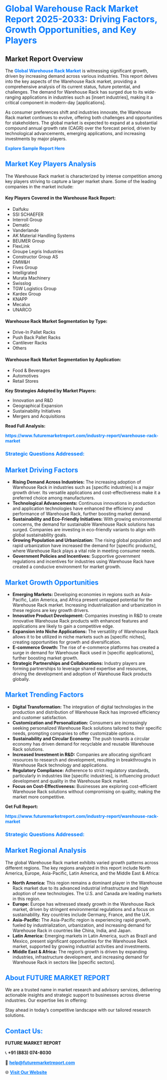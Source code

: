 <h1 style="color: #007BFF;">Global Warehouse Rack Market Report 2025-2033: Driving Factors, Growth Opportunities, and Key Players</h1>

<section id="overview">
<h2>Market Report Overview</h2>
<p>The <a href="https://www.futuremarketreport.com/industry-report/warehouse-rack-market" style="color: #007BFF; text-decoration: none;"><strong>Global Warehouse Rack Market</strong></a> is witnessing significant growth, driven by increasing demand across various industries. This report delves into the key aspects of the Warehouse Rack market, providing a comprehensive analysis of its current status, future potential, and challenges. The demand for Warehouse Rack has surged due to its wide-ranging applications in industries such as [insert industries], making it a critical component in modern-day [applications].</p>
<p>As consumer preferences shift and industries innovate, the Warehouse Rack market continues to evolve, offering both challenges and opportunities for stakeholders. The global market is expected to expand at a substantial compound annual growth rate (CAGR) over the forecast period, driven by technological advancements, emerging applications, and increasing investments by major players.</p>
</section>

<section id="overview">
<p><a href="https://www.futuremarketreport.com/request-sample/reportId=90471" style="color: #007BFF; text-decoration: none;"><strong>Explore Sample Report Here</strong></a></p>
</section>

<section id="key-players">
<h2 style="color: #007BFF;">Market Key Players Analysis</h2>
<p>The Warehouse Rack market is characterized by intense competition among key players striving to capture a larger market share. Some of the leading companies in the market include:</p>
<h4>Key Players Covered in the Warehouse Rack Report:</h4>
<ul><li>Daifuku</li><li>SSI SCHAEFER</li><li>Interroll Group</li><li>Dematic</li><li>Vanderlande</li><li>AK Material Handling Systems</li><li>BEUMER Group</li><li>FlexLink</li><li>Groupe Legris Industries</li><li>Constructor Group AS</li><li>DMW&amp;H</li><li>Fives Group</li><li>Intelligrated</li><li>Murata Machinery</li><li>Swisslog</li><li>TGW Logistics Group</li><li>Kardex Group</li><li>KNAPP</li><li>Mecalux</li><li>UNARCO</li></ul>
<h4>Warehouse Rack Market Segmentation by Type:</h4>
<ul><li>Drive-In Pallet Racks</li><li>Push Back Pallet Racks</li><li>Cantilever Racks</li><li>Others</li></ul>

<h4>Warehouse Rack Market Segmentation by Application:</h4>
<ul><li>Food &amp; Beverages</li><li>Automotives</li><li>Retail Stores</li></ul>
<p><strong>Key Strategies Adopted by Market Players:</strong></p>
<ul>
<li>Innovation and R&D</li>
<li>Geographical Expansion</li>
<li>Sustainability Initiatives</li>
<li>Mergers and Acquisitions</li>
</ul>
</section>

<section>
<p><strong>Read Full Analysis: </strong></p><a href="https://www.futuremarketreport.com/industry-report/warehouse-rack-market" style="color: #007BFF; text-decoration: none;"><strong>https://www.futuremarketreport.com/industry-report/warehouse-rack-market</strong></a>
<h3 style="color: #007BFF;">Strategic Questions Addressed:</h3>
</section>

<section id="driving-factors">
<h2 style="color: #007BFF;">Market Driving Factors</h2>
<ul>
<li><strong>Rising Demand Across Industries:</strong> The increasing adoption of Warehouse Rack in industries such as [specific industries] is a major growth driver. Its versatile applications and cost-effectiveness make it a preferred choice among manufacturers.</li>
<li><strong>Technological Advancements:</strong> Continuous innovations in production and application technologies have enhanced the efficiency and performance of Warehouse Rack, further boosting market demand.</li>
<li><strong>Sustainability and Eco-Friendly Initiatives:</strong> With growing environmental concerns, the demand for sustainable Warehouse Rack solutions has surged. Companies are investing in eco-friendly variants to align with global sustainability goals.</li>
<li><strong>Growing Population and Urbanization:</strong> The rising global population and rapid urbanization have increased the demand for [specific products], where Warehouse Rack plays a vital role in meeting consumer needs.</li>
<li><strong>Government Policies and Incentives:</strong> Supportive government regulations and incentives for industries using Warehouse Rack have created a conducive environment for market growth.</li>
</ul>
</section>

<section id="growth-opportunities">
<h2 style="color: #007BFF;">Market Growth Opportunities</h2>
<ul>
<li><strong>Emerging Markets:</strong> Developing economies in regions such as Asia-Pacific, Latin America, and Africa present untapped potential for the Warehouse Rack market. Increasing industrialization and urbanization in these regions are key growth drivers.</li>
<li><strong>Innovative Product Development:</strong> Companies investing in R&D to create innovative Warehouse Rack products with enhanced features and applications are likely to gain a competitive edge.</li>
<li><strong>Expansion into Niche Applications:</strong> The versatility of Warehouse Rack allows it to be utilized in niche markets such as [specific niches], creating opportunities for growth and diversification.</li>
<li><strong>E-commerce Growth:</strong> The rise of e-commerce platforms has created a surge in demand for Warehouse Rack used in [specific applications], further boosting market growth.</li>
<li><strong>Strategic Partnerships and Collaborations:</strong> Industry players are forming partnerships to leverage shared expertise and resources, driving the development and adoption of Warehouse Rack products globally.</li>
</ul>
</section>

<section id="trending-factors">
<h2 style="color: #007BFF;">Market Trending Factors</h2>
<ul>
<li><strong>Digital Transformation:</strong> The integration of digital technologies in the production and distribution of Warehouse Rack has improved efficiency and customer satisfaction.</li>
<li><strong>Customization and Personalization:</strong> Consumers are increasingly seeking personalized Warehouse Rack solutions tailored to their specific needs, prompting companies to offer customizable options.</li>
<li><strong>Sustainability and Circular Economy:</strong> The push towards a circular economy has driven demand for recyclable and reusable Warehouse Rack solutions.</li>
<li><strong>Increased Investment in R&D:</strong> Companies are allocating significant resources to research and development, resulting in breakthroughs in Warehouse Rack technology and applications.</li>
<li><strong>Regulatory Compliance:</strong> Adherence to strict regulatory standards, particularly in industries like [specific industries], is influencing product development and quality in the Warehouse Rack market.</li>
<li><strong>Focus on Cost-Effectiveness:</strong> Businesses are exploring cost-efficient Warehouse Rack solutions without compromising on quality, making the market more competitive.</li>
</ul>
</section>

<section>
<p><strong>Get Full Report: </strong></p><a href="https://www.futuremarketreport.com/industry-report/warehouse-rack-market" style="color: #007BFF; text-decoration: none;"><strong>https://www.futuremarketreport.com/industry-report/warehouse-rack-market</strong></a>
<h3 style="color: #007BFF;">Strategic Questions Addressed:</h3>
</section>


<section id="regional-analysis">
<h2 style="color: #007BFF;">Market Regional Analysis</h2>
<p>The global Warehouse Rack market exhibits varied growth patterns across different regions. The key regions analyzed in this report include North America, Europe, Asia-Pacific, Latin America, and the Middle East & Africa:</p>
<ul>
<li><strong>North America:</strong> This region remains a dominant player in the Warehouse Rack market due to its advanced industrial infrastructure and high adoption of new technologies. The U.S. and Canada are leading markets in this region.</li>
<li><strong>Europe:</strong> Europe has witnessed steady growth in the Warehouse Rack market, driven by stringent environmental regulations and a focus on sustainability. Key countries include Germany, France, and the U.K.</li>
<li><strong>Asia-Pacific:</strong> The Asia-Pacific region is experiencing rapid growth, fueled by industrialization, urbanization, and increasing demand for Warehouse Rack in countries like China, India, and Japan.</li>
<li><strong>Latin America:</strong> Emerging markets in Latin America, such as Brazil and Mexico, present significant opportunities for the Warehouse Rack market, supported by growing industrial activities and investments.</li>
<li><strong>Middle East & Africa:</strong> The region’s growth is driven by expanding industries, infrastructure development, and increasing demand for Warehouse Rack in sectors like [specific sectors].</li>
</ul>
</section>

<footer>
<h2 style="color: #007BFF;">About FUTURE MARKET REPORT</h2>
<p>We are a trusted name in market research and advisory services, delivering actionable insights and strategic support to businesses across diverse industries. Our expertise lies in offering:</p>

<p>Stay ahead in today’s competitive landscape with our tailored research solutions.</p>

<h2 style="color: #007BFF;">Contact Us:</h2>
<p><strong>FUTURE MARKET REPORT</strong></p>
<p>📞 <strong>+91 (883) 074-8030</strong></p>
<p>📧 <strong><a href="mailto:help@futuremarketreport.com" style="color: #007BFF;">help@futuremarketreport.com</a></strong></p>
<p>🌐 <strong><a href="https://www.futuremarketreport.com/" style="color: #007BFF;">Visit Our Website</a></strong></p>
</footer>
